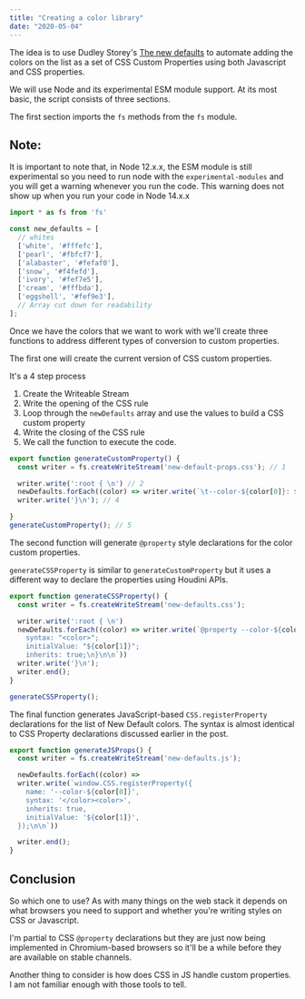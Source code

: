 ```yaml
---
title: "Creating a color library"
date: "2020-05-04"
---
```


The idea is to use Dudley Storey's [The new defaults](http://dudleystorey.github.io/thenewdefaults/) to automate adding the colors on the list as a set of CSS Custom Properties using both Javascript and CSS properties.

We will use Node and its experimental ESM module support. At its most basic, the script consists of three sections.

The first section imports the `fs` methods from the `fs` module.

## Note:

It is important to note that, in Node 12.x.x, the ESM module is still experimental so you need to run node with the `experimental-modules` and you will get a warning whenever you run the code. This warning does not show up when you run your code in Node 14.x.x

```js
import * as fs from 'fs'

const new_defaults = [
  // whites
  ['white', '#fffefc'],
  ['pearl', '#fbfcf7'],
  ['alabaster', '#fefaf0'],
  ['snow', '#f4fefd'],
  ['ivory', '#fef7e5'],
  ['cream', '#fffbda'],
  ['eggshell', '#fef9e3'],
  // Array cut down for readability
];
```

Once we have the colors that we want to work with we'll create three functions to address different types of conversion to custom properties.

The first one will create the current version of CSS custom properties.

It's a 4 step process

1. Create the Writeable Stream
2. Write the opening of the CSS rule
3. Loop through the `newDefaults` array and use the values to build a CSS custom property
4. Write the closing of the CSS rule
5. We call the function to execute the code.

```js
export function generateCustomProperty() {
  const writer = fs.createWriteStream('new-default-props.css'); // 1

  writer.write(':root { \n') // 2
  newDefaults.forEach((color) => writer.write(`\t--color-${color[0]}: ${color[1]};\n`)) // 3
  writer.write('}\n'); // 4

}
generateCustomProperty(); // 5

```

The second function will generate `@property` style declarations for the color custom properties.

`generateCSSProperty` is similar to `generateCustomProperty` but it uses a different way to declare the properties using Houdini APIs.

```js
export function generateCSSProperty() {
  const writer = fs.createWriteStream('new-defaults.css');

  writer.write(':root { \n')
  newDefaults.forEach((color) => writer.write(`@property --color-${color[0]} {
    syntax: "<color>";
    initialValue: "${color[1]}";
    inherits: true;\n}\n\n`))
  writer.write('}\n');
  writer.end();
}

generateCSSProperty();
```

The final function generates JavaScript-based `CSS.registerProperty` declarations for the list of New Default colors. The syntax is almost identical to CSS Property declarations discussed earlier in the post.

```js
export function generateJSProps() {
  const writer = fs.createWriteStream('new-defaults.js');

  newDefaults.forEach((color) =>
  writer.write(`window.CSS.registerProperty({
    name: '--color-${color[0]}',
    syntax: '</color><color>',
    inherits: true,
    initialValue: '${color[1]}',
  });\n\n`))

  writer.end();
}
```

## Conclusion

So which one to use? As with many things on the web stack it depends on what browsers you need to support and whether you're writing styles on CSS or Javascript.

I'm partial to CSS `@property` declarations but they are just now being implemented in Chromium-based browsers so it'll be a while before they are available on stable channels.

Another thing to consider is how does CSS in JS handle custom properties. I am not familiar enough with those tools to tell.
